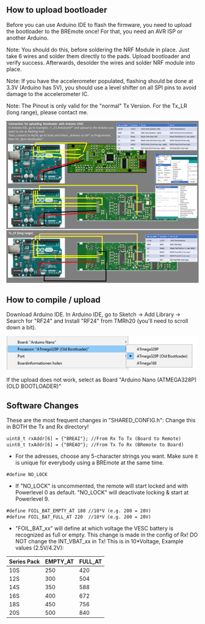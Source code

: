 ## How to upload bootloader
Before you can use Arduino IDE to flash the firmware, you need to upload the bootloader to the BREmote once!
For that, you need an AVR ISP or another Arduino.

Note: You should do this, before soldering the NRF Module in place. Just take 6 wires and solder them directly to the pads. Upload bootloader and verify success. Afterwards, desolder the wires and solder NRF module into place.

Note: If you have the accelerometer populated, flashing should be done at 3.3V (Arduino has 5V), you should use a level shifter on all SPI pins to avoid damage to the accelerometer IC.

Note: The Pinout is only valid for the "normal" Tx Version. For the Tx_LR (long range), please contact me.

![ISP](ISPConnection.png)
![ISP_LR](ISPConnection_LR.png)

## How to compile / upload

Download Arduino IDE.
In Arduino IDE, go to Sketch -> Add Library -> Search for "RF24" and Install "RF24" from TMRh20 (you'll need to scroll down a bit).

![Board](BoardSelection.png)

If the upload does not work, select as Board "Arduino Nano (ATMEGA328P) (OLD BOOTLOADER)"

## Software Changes
These are the most frequent changes in "SHARED_CONFIG.h":
Change this in BOTH the Tx and Rx directory!
```
uint8_t rxAddr[6] = {"BREAI"}; //From Rx To Tx (Board to Remote)
uint8_t txAddr[6] = {"BREAO"}; //From Tx To Rx (BRemote to Board)
```
* For the adresses, choose any 5-character strings you want. Make sure it is unique for everybody using a BREmote at the same time.
```
#define NO_LOCK
```
* If "NO_LOCK" is uncommented, the remote will start locked and with Powerlevel 0 as default. "NO_LOCK" will deactivate locking & start at Powerlevel 9.
```
#define FOIL_BAT_EMPTY_AT 180 //10*V (e.g. 200 = 20V)
#define FOIL_BAT_FULL_AT 220  //10*V (e.g. 200 = 20V)
```
* "FOIL_BAT_xx" will define at which voltage the VESC battery is recognized as full or empty.
This change is made in the config of Rx! DO NOT change the INT_VBAT_xx in Tx!
This is in 10*Voltage, Example values (2.5V/4.2V):

| Series Pack | EMPTY_AT | FULL_AT |
| --- | --- | --- |
| 10S | 250 | 420 |
| 12S | 300 | 504 |
| 14S | 350 | 588 |
| 16S | 400 | 672 |
| 18S | 450 | 756 |
| 20S | 500 | 840 |
